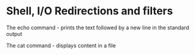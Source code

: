 # Shell, I/O Redirections and filters

The echo command - prints the text followed by a new line in the standard output

The cat command - displays content in a file
